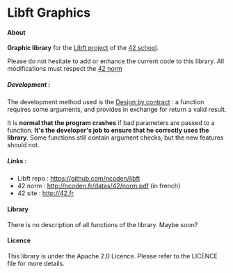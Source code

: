 Libft Graphics
=====

#### About
**Graphic library** for the [Libft project](https://github.com/ncoden/libft) of the [42 school](http://42.fr).

Please do not hesitate to add or enhance the current code to this library.
All modifications must respect the [42 norm](http://ncoden.fr/datas/42/norm.pdf)

##### Development :
The development method used is the [Design by contract](https://en.wikipedia.org/wiki/Design_by_contract) : a function requires some arguments, and provides in exchange for return a valid result.

It is **normal that the program crashes** if bad parameters are passed to a function. **It's the developer's job to ensure that he correctly uses the library**. Some functions still contain argument checks, but the new features should not.

##### Links :
* Libft repo : https://github.com/ncoden/libft
* 42 norm : http://ncoden.fr/datas/42/norm.pdf (in french)
* 42 site : http://42.fr

#### Library

There is no description of all functions of the library. Maybe soon?

#### Licence
This library is under the Apache 2.0 Licence.
Please refer to the LICENCE file for more details.
